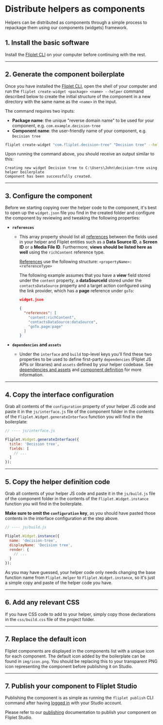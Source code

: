 # Distribute helpers as components

Helpers can be distributed as components through a simple process to repackage them using our components (widgets) framework.

## 1. Install the basic software

Install the [Fliplet CLI](/Quickstart.html) on your computer before continuing with the rest.

---

## 2. Generate the component boilerplate

Once you have installed the [Fliplet CLI](/Quickstart.html), open the shell of your computer and run the `fliplet create-widget <package> <name> --helper` command described below to create the initial structure of the component in a new directory with the same name as the `<name>` in the input.

The command requires two inputs:

- **Package name**: the unique "reverse domain name" to be used for your component, e.g. `com.example.decision-tree`
- **Component name**: the user-friendly name of your component, e.g. `Decision tree`

```bash
fliplet create-widget "com.fliplet.decision-tree" "Decision tree" --helper
```

Upon running the command above, you should receive an output similar to this:

```
Creating new widget Decision tree to C:\Users\John\decision-tree using helper boilerplate
Component has been successfully created.
```

---

## 3. Configure the component

Before we starting copying over the helper code to the component, it's best to open up the `widget.json` file you find in the created folder and configure the component by reviewing and tweaking the following properties:

- **`references`**
  - This array property should list all [references](/components/Definition.html#references) between the fields used in your helper and Fliplet entities such as a **Data Source ID**, a **Screen ID** or a **Media File ID**. Furthermore, **views should be listed here as well** using the `richContent` reference type.

    [References](/components/Definition.html#references) use the following structure: `<propertyName>:<referenceType>`

    The following example assumes that you have a **view** field stored under the `content` property, a **dataSourceId** stored under the `contactsDataSource` property and a target action configured using the link provider, which has a **page** reference under `goTo`:

    ```json
    widget.json

    {
      "references": [
        "content:richContent",
        "contactsDataSource:dataSource",
        "goTo.page:page"
      ]
    }
    ```

- **`dependencies` and `assets`**
  - Under the `interface` and `build` top-level keys you'll find these two properties to be used to define first-party `dependencies` (Fliplet JS APIs or libraries) and `assets` defined by your helper codebase. See [dependencies and assets](/Dependencies-and-assets) and [component definition](/components/Definition.html#interface) for more information.

---

## 4. Copy the interface configuration

Grab all contents of the `configuration` property of your helper JS code and paste it in the `js/interface.js` file of the component folder in the contents of the `Fliplet.Widget.generateInterface` function you will find in the boilerplate:

```js
// ---- js/interface.js

Fliplet.Widget.generateInterface({
  title: 'Decision tree',
  fields: [
    // ...
  ]
});
```

---

## 5. Copy the helper definition code

Grab all contents of your helper JS code and paste it in the `js/build.js` file of the component folder in the contents of the `Fliplet.Widget.instance` function you will find in the boilerplate.

**Make sure to omit the `configuration` key**, as you should have pasted those contents in the interface configuration at the step above.

```js
// ---- js/build.js

Fliplet.Widget.instance({
  name: 'decision-tree',
  displayName: 'Decision tree',
  render: {
    // ...
  }
});
```

As you may have guessed, your helper code only needs changing the base function name from `Fliplet.Helper` to `Fliplet.Widget.instance`, so it's just a simple copy and paste of the helper code you have.

---

## 6. Add any relevant CSS

If you have CSS code to add to your helper, simply copy those declarations in the `css/build.css` file of the project folder.

---

## 7. Replace the default icon

Fliplet components are displayed in the components list with a unique icon for each component. The default icon added by the boilerplate can be found in `img/icon.png`. You should be replacing this to your transparent PNG icon representing the component before publishing it on Studio.

---

## 7. Publish your component to Fliplet Studio

Publishing the component is as simple as running the `fliplet publish` CLI command after having [logged in](/Publishing.html) with your Studio account.

Please refer to our [publishing](/Publishing.html) documentation to publish your component on Fliplet Studio.